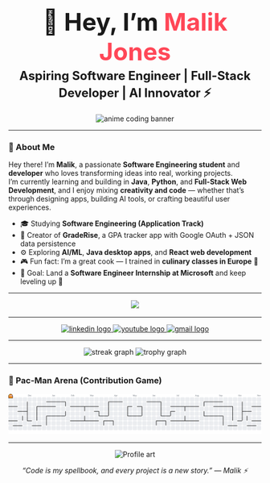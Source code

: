 <h1 align="center">
  <span style="font-size: 3rem;">👋 Hey, I’m <span style="color:#ff4757;">Malik Jones</span></span><br>
  <span style="font-size: 1.5rem;">Aspiring Software Engineer | Full-Stack Developer | AI Innovator ⚡</span>
</h1>

<p align="center">
  <img src="https://i.ibb.co/J7S0gQR/anime-coding-banner.gif" width="600" alt="anime coding banner">
</p>

---

### 🧠 About Me  

Hey there! I’m **Malik**, a passionate **Software Engineering student** and **developer** who loves transforming ideas into real, working projects.  
I’m currently learning and building in **Java**, **Python**, and **Full-Stack Web Development**, and I enjoy mixing **creativity and code** — whether that’s through designing apps, building AI tools, or crafting beautiful user experiences.  

- 🎓 Studying **Software Engineering (Application Track)**  
- 🧠 Creator of **GradeRise**, a GPA tracker app with Google OAuth + JSON data persistence  
- ⚙️ Exploring **AI/ML**, **Java desktop apps**, and **React web development**  
- 🎮 Fun fact: I’m a great cook — I trained in **culinary classes in Europe** 🍝  
- 🎯 Goal: Land a **Software Engineer Internship at Microsoft** and keep leveling up 🚀  

---

<div align="center">
  <img src="https://skillicons.dev/icons?i=py,java,js,react,html,css,tailwind,docker,mysql,git,vscode&perline=6" />
</div>

---

<div align="center">
  <a href="https://www.linkedin.com/in/maliktheatar/" target="_blank">
    <img src="https://img.shields.io/static/v1?message=LinkedIn&logo=linkedin&label=&color=0077B5&logoColor=white&labelColor=&style=for-the-badge" height="25" alt="linkedin logo"  />
  </a>
  <a href="https://www.youtube.com/@malikjones1613" target="_blank">
    <img src="https://img.shields.io/static/v1?message=Youtube&logo=youtube&label=&color=FF0000&logoColor=white&labelColor=&style=for-the-badge" height="25" alt="youtube logo"  />
  </a>
  <a href="mailto:malik.g.jones0415@gmail.com" target="_blank">
    <img src="https://img.shields.io/static/v1?message=Gmail&logo=gmail&label=&color=D14836&logoColor=white&labelColor=&style=for-the-badge" height="25" alt="gmail logo"  />
  </a>
</div>

---

<div align="center">
  <img src="https://streak-stats.demolab.com?user=kngofhumans&theme=dracula&hide_border=false&border_radius=5" height="150" alt="streak graph" />
  <img src="https://github-profile-trophy.vercel.app?username=kngofhumans&theme=dracula&row=1&no-bg=false&no-frame=false" height="150" alt="trophy graph" />
</div>

---

### 👾 Pac-Man Arena (Contribution Game)

<p align="center">
  <picture>
    <source media="(prefers-color-scheme: dark)" srcset="https://raw.githubusercontent.com/kngofhumans/kngofhumans/output/pacman-contribution-graph-dark.svg">
    <source media="(prefers-color-scheme: light)" srcset="https://raw.githubusercontent.com/kngofhumans/kngofhumans/output/pacman-contribution-graph.svg">
    <img alt="Pac-Man contribution graph" src="https://raw.githubusercontent.com/kngofhumans/kngofhumans/output/pacman-contribution-graph.svg" width="700">
  </picture>
</p>

---

<p align="center">
  <img src="https://github.com/user-attachments/assets/b8ef30bd-ec90-4ad7-b8b1-01e1db853920" width="400" alt="Profile art">
</p>

<p align="center"><i>“Code is my spellbook, and every project is a new story.” — Malik ⚡</i></p>
